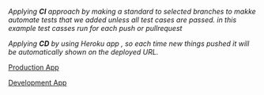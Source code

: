 *Applying **CI** approach by making a standard to selected branches to makke automate tests that we added unless all test cases are passed. in this example test casses run for each push or pullrequest*

*Applying **CD** by using Heroku app , so each time new things pushed it will be automatically shown on the deployed URL.*


[Production App](https://bahaamq-server-deploy-prod.herokuapp.com/) 

[Development App](https://bahaamq-server-deploy-dev.herokuapp.com/) 
